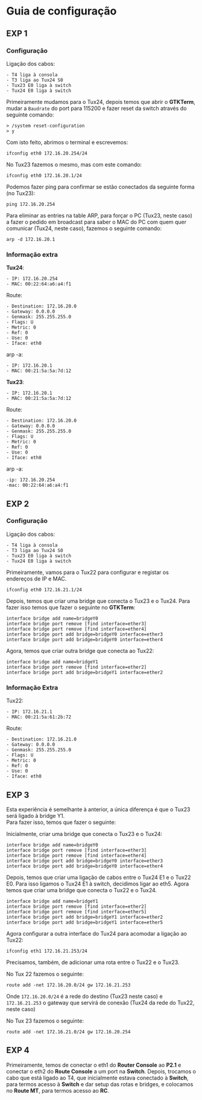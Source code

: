 # Guia de configuração 

## EXP 1

### Configuração

Ligação dos cabos:

    - T4 liga à consola
    - T3 liga ao Tux24 S0
    - Tux23 E0 liga à switch
    - Tux24 E0 liga à switch


Primeiramente mudamos para o Tux24, depois temos que abrir o **GTKTerm**, mudar a `Baudrate` do port para 115200 e fazer reset da switch através do seguinte comando:

```shell
> /system reset-configuration
> y
```

Com isto feito, abrimos o terminal e escrevemos:

```shell
ifconfig eth0 172.16.20.254/24
```

No Tux23 fazemos o mesmo, mas com este comando:

```shell
ifconfig eth0 172.16.20.1/24
```

Podemos fazer ping para confirmar se estão conectados da seguinte forma (no Tux23):

```shell
ping 172.16.20.254
```

Para eliminar as entries na table ARP, para forçar o PC (Tux23, neste caso) a fazer o pedido em broadcast para saber o MAC do PC com quem quer comunicar (Tux24, neste caso), fazemos o seguinte comando:

```shell
arp -d 172.16.20.1
```

### Informação extra

**Tux24**:

    - IP: 172.16.20.254
    - MAC: 00:22:64:a6:a4:f1

Route:

	- Destination: 172.16.20.0
    - Gateway: 0.0.0.0
    - Genmask: 255.255.255.0
    - Flags: U
    - Metric: 0
    - Ref: 0
    - Use: 0
    - Iface: eth0
    
arp -a:

	- IP: 172.16.20.1
	- MAC: 00:21:5a:5a:7d:12

**Tux23**:

    - IP: 172.16.20.1
    - MAC: 00:21:5a:5a:7d:12

Route:

	- Destination: 172.16.20.0
    - Gateway: 0.0.0.0
    - Genmask: 255.255.255.0
    - Flags: U
    - Metric: 0
    - Ref: 0
    - Use: 0
    - Iface: eth0

arp -a:

	-ip: 172.16.20.254
	-mac: 00:22:64:a6:a4:f1


## EXP 2

### Configuração

Ligação dos cabos:

    - T4 liga à consola
    - T3 liga ao Tux24 S0
    - Tux23 E0 liga à switch
    - Tux24 E0 liga à switch

Primeiramente, vamos para o Tux22 para configurar e registar os endereços de IP e MAC.

```shell
ifconfig eth0 172.16.21.1/24
```

Depois, temos que criar uma bridge que conecta o Tux23 e o Tux24. Para fazer isso temos que fazer o seguinte no **GTKTerm**:

```shell
interface bridge add name=bridgeY0
interface bridge port remove [find interface=ether3]
interface bridge port remove [find interface=ether4]
interface bridge port add bridge=bridgeY0 interface=ether3
interface bridge port add bridge=bridgeY0 interface=ether4
```

Agora, temos que criar outra bridge que conecta ao Tux22:

```shell
interface bridge add name=bridgeY1
interface bridge port remove [find interface=ether2]
interface bridge port add bridge=bridgeY1 interface=ether2
```

### Informação Extra

Tux22:

    - IP: 172.16.21.1
    - MAC: 00:21:5a:61:2b:72

Route:

    - Destination: 172.16.21.0
    - Gateway: 0.0.0.0
    - Genmask: 255.255.255.0
    - Flags: U
    - Metric: 0
    - Ref: 0
    - Use: 0
    - Iface: eth0


## EXP 3

Esta experiência é semelhante à anterior, a única diferença é que o Tux23 será ligado à bridge Y1.<br>
Para fazer isso, temos que fazer o seguinte:

Inicialmente, criar uma bridge que conecta o Tux23 e o Tux24:

```shell
interface bridge add name=bridgeY0
interface bridge port remove [find interface=ether3]
interface bridge port remove [find interface=ether4]
interface bridge port add bridge=bridgeY0 interface=ether3
interface bridge port add bridge=bridgeY0 interface=ether4
```

Depois, temos que criar uma ligação de cabos entre o Tux24 E1 e o Tux22 E0. Para isso ligamos o Tux24 E1 à switch, decidimos ligar ao eth5.
Agora temos que criar uma bridge que conecta o Tux22 e o Tux24.

```shell
interface bridge add name=bridgeY1
interface bridge port remove [find interface=ether2]
interface bridge port remove [find interface=ether5]
interface bridge port add bridge=bridgeY1 interface=ether2
interface bridge port add bridge=bridgeY1 interface=ether5
```

Agora configurar a outra interface do Tux24 para acomodar a ligação ao Tux22:

```shell
ifconfig eth1 172.16.21.253/24
```

Precisamos, também, de adicionar uma rota entre o Tux22 e o Tux23.

No Tux 22 fazemos o seguinte:

```shell
route add -net 172.16.20.0/24 gw 172.16.21.253
```

Onde `172.16.20.0/24` é a rede do destino (Tux23 neste caso) e `172.16.21.253` o gateway que servirá de conexão (Tux24 da rede do Tux22, neste caso)

No Tux 23 fazemos o seguinte:

```shell
route add -net 172.16.21.0/24 gw 172.16.20.254
```


## EXP 4

Primeiramente, temos de conectar o eth1 do **Router Console** ao **P2.1** e conectar o eth2 do **Route Console** a um port na **Switch**. Depois, trocamos o cabo que está ligado ao T4, que inicialmente estava conectado à **Switch**, para termos acesso à **Switch** e dar setup das rotas e bridges, e colocamos no **Route MT**, para termos acesso ao **RC**.